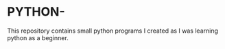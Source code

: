 # PYTHON-
This repository contains small python programs I created as I was learning python as a beginner.
